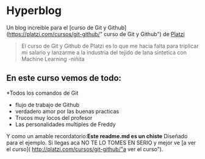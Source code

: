 # Hyperblog
Un blog increible para el [curso de Git y Github] (https://platzi.com/cursos/git-github/" curso de Git y Github") de [Platzi](https://platzi.com/"Platzi")
>El curso de Git y Github de Platzi es lo que me hacia falta para triplicar mi salario y lanzarme a la industria del tejido de lana sintetica con Machine Learning
>-niñita


## En este curso vemos de todo:
*Todos los comandos de Git
* flujo de trabajo de Github
*  verdadero amor por las buenas practicas
* Trucos muy locos del profesor
* Las personalidades multiples de Freddy

Y como un amable recordatorio:**Este readme.md es un chiste** Diseñado para el ejemplo. Si llegas aca NO TE LO TOMES EN SERIO y mejor ve [a ver el curso]( http://platzi.com/cursos/git-github/"a ver el curso").

